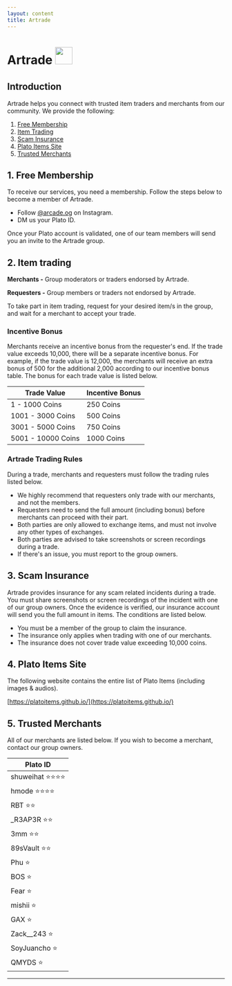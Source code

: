 ```yaml
---
layout: content
title: Artrade
---
```


<h1>Artrade&nbsp;<img src="https://platoArtrade.github.io/docs/assets/images/logo.png" style="padding-bottom:10px;height:40px" /></h1>

## Introduction

Artrade helps you connect with trusted item traders and merchants from our community. We provide the following:

1. [Free Membership](#1-free-membership)
2. [Item Trading](#2-item-trading)
3. [Scam Insurance](#3-scam-insurance)
4. [Plato Items Site](#4-plato-items-site)
5. [Trusted Merchants](#5-trusted-merchants)

## 1. Free Membership

To receive our services, you need a membership. Follow the steps below to become a member of Artrade.

- Follow [@arcade.og](https://instagram.com/arcade.og?igshid=YmMyMTA2M2Y=) on Instagram.
- DM us your Plato ID.

Once your Plato account is validated, one of our team members will send you an invite to the Artrade group.

## 2. Item trading

**Merchants -** Group moderators or traders endorsed by Artrade.

**Requesters -** Group members or traders not endorsed by Artrade.

To take part in item trading, request for your desired item/s in the group, and wait for a merchant to accept your trade.

### Incentive Bonus

Merchants receive an incentive bonus from the requester's end. If the trade value exceeds 10,000, there will be a separate incentive bonus. For example, if the trade value is 12,000, the merchants will receive an extra bonus of 500 for the additional 2,000 according to our incentive bonus table. The bonus for each trade value is listed below.

<table class="table table-sm table-bordered">
    <thead>
        <tr>
            <th class="w-50">Trade Value</th>
            <th class="w-50">Incentive Bonus</th>
        </tr>
    </thead>
    <tbody>
        <tr>
            <td>1 - 1000 Coins</td>
            <td>250 Coins</td>
        </tr>
        <tr>
            <td>1001 - 3000 Coins</td>
            <td>500 Coins</td>
        </tr>
        <tr>
            <td>3001 - 5000 Coins</td>
            <td>750 Coins</td>
        </tr>
        <tr>
            <td>5001 - 10000 Coins</td>
            <td>1000 Coins</td>
        </tr>
    </tbody>
</table>

### Artrade Trading Rules

During a trade, merchants and requesters must follow the trading rules listed below.

- We highly recommend that requesters only trade with our merchants, and not the members.
- Requesters need to send the full amount (including bonus) before merchants can proceed with their part.
- Both parties are only allowed to exchange items, and must not involve any other types of exchanges.
- Both parties are advised to take screenshots or screen recordings during a trade.
- If there's an issue, you must report to the group owners.

## 3. Scam Insurance

Artrade provides insurance for any scam related incidents during a trade. You must share screenshots or screen recordings of the incident with one of our group owners. Once the evidence is verified, our insurance account will send you the full amount in items. The conditions are listed below.

- You must be a member of the group to claim the insurance.
- The insurance only applies when trading with one of our merchants.
- The insurance does not cover trade value exceeding 10,000 coins.

## 4. Plato Items Site

The following website contains the entire list of Plato Items (including images & audios).

[https://platoitems.github.io/](https://platoitems.github.io/)

## 5. Trusted Merchants

All of our merchants are listed below. If you wish to become a merchant, contact our group owners.

<table class="table table-sm table-bordered">
    <thead>
        <tr>
            <th class="w-50">Plato ID</th>
        </tr>
    </thead>
    <tbody>
        <tr>
            <td>shuweihat ⭐⭐⭐⭐</td>
        </tr>
        <tr>
            <td>hmode ⭐⭐⭐⭐</td>
        </tr>
        <tr>
            <td>RBT ⭐⭐</td>
        </tr>
       <tr>
            <td>_R3AP3R ⭐⭐</td>
        </tr>
        <tr>
            <td>3mm ⭐⭐</td>
        </tr>
        <tr>
            <td>89sVault ⭐⭐</td>
        </tr>        
        <tr>
            <td>Phu ⭐</td>
        </tr>
        <tr>
            <td>BOS ⭐</td>
        </tr>
        <tr>
            <td>Fear ⭐</td>
        </tr>        
        <tr>
            <td>mishii ⭐</td>
        </tr>
        <tr>
            <td>GAX ⭐</td>
        </tr>
        <tr>
            <td>Zack__243 ⭐</td>
        </tr>
        <tr>
            <td>SoyJuancho ⭐</td>
        </tr>
        <tr>
            <td>QMYDS ⭐</td>
        </tr>        
    </tbody>
</table>

<hr>


